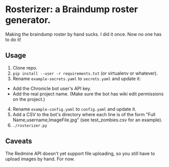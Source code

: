# Rosterizer: a Braindump roster generator.

Making the braindump roster by hand sucks. I did it once. Now no one has to do it!

## Usage

1. Clone repo.
2. `pip install --user -r requirements.txt` (or virtualenv or whatever).
3. Rename `example-secrets.yaml` to `secrets.yaml` and update it:
 * Add the Chronicle bot user's API key.
 * Add the real project name. (Make sure the bot has wiki edit permissions on the project.)
4. Rename `example-config.yaml` to `config.yaml` and update it.
5. Add a CSV to the bot's directory where each line is of the form "Full Name,username,ImageFile.jpg" (see test_zombies.csv for an example).
6. `./rosterizer.py`

## Caveats

The Redmine API doesn't yet support file uploading, so you still have to upload images by hand. For now.
